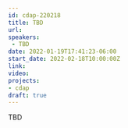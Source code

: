 ```yaml
---
id: cdap-220218
title: TBD
url: 
speakers:
 - TBD
date: 2022-01-19T17:41:23-06:00
start_date: 2022-02-18T10:00:00Z
link:  
video: 
projects: 
- cdap
draft: true
---
```


TBD